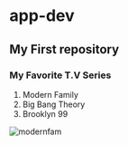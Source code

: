# app-dev
## My First repository
### **My Favorite T.V Series**
1. Modern Family
2. Big Bang Theory
3. Brooklyn 99

![modernfam](https://github.com/user-attachments/assets/56b57566-f236-4e04-9589-2b116b32f95b)
